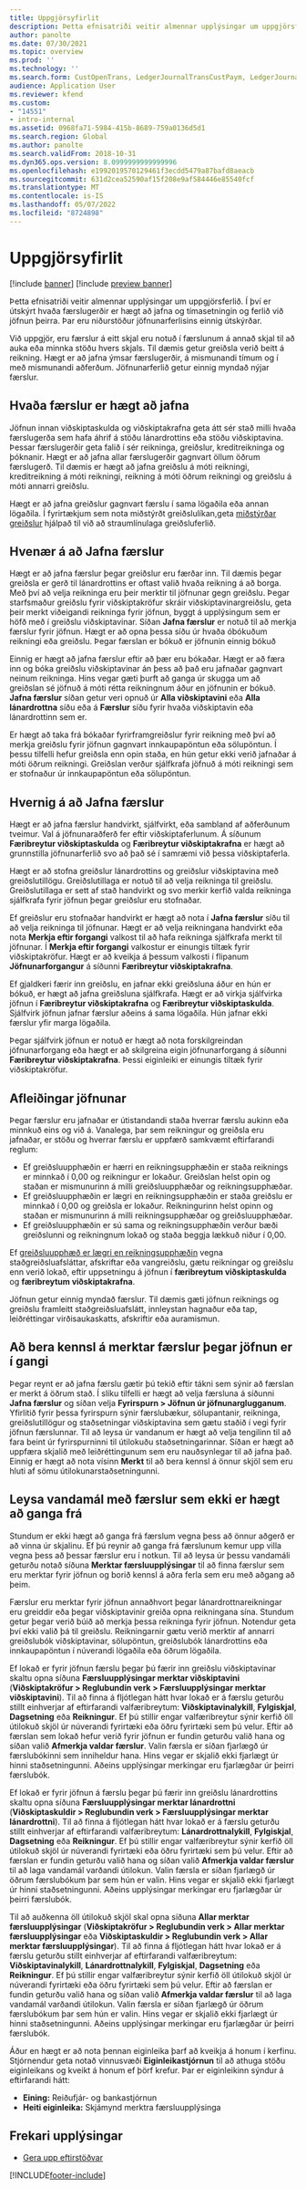 ```yaml
---
title: Uppgjörsyfirlit
description: Þetta efnisatriði veitir almennar upplýsingar um uppgjörsferlið. Í því er útskýrt hvaða færslugerðir er hægt að jafna og tímasetningin og ferlið við jöfnun þeirra. Þar eru niðurstöður jöfnunarferlisins einnig útskýrðar.
author: panolte
ms.date: 07/30/2021
ms.topic: overview
ms.prod: ''
ms.technology: ''
ms.search.form: CustOpenTrans, LedgerJournalTransCustPaym, LedgerJournalTransVendPaym, VendOpenTrans
audience: Application User
ms.reviewer: kfend
ms.custom:
- "14551"
- intro-internal
ms.assetid: 0968fa71-5984-415b-8689-759a0136d5d1
ms.search.region: Global
ms.author: panolte
ms.search.validFrom: 2018-10-31
ms.dyn365.ops.version: 8.0999999999999996
ms.openlocfilehash: e1992019570129461f3ecdd5479a87bafd8aeacb
ms.sourcegitcommit: 631d2cea52590af15f208e9af584446e85540fcf
ms.translationtype: MT
ms.contentlocale: is-IS
ms.lasthandoff: 05/07/2022
ms.locfileid: "8724898"
---
```

# <a name="settlement-overview"></a>Uppgjörsyfirlit

[!include [banner](../includes/banner.md)]
[!include [preview banner](../includes/preview-banner.md)]


Þetta efnisatriði veitir almennar upplýsingar um uppgjörsferlið. Í því er útskýrt hvaða færslugerðir er hægt að jafna og tímasetningin og ferlið við jöfnun þeirra. Þar eru niðurstöður jöfnunarferlisins einnig útskýrðar.

Við uppgjör, eru færslur á eitt skjal eru notuð í færslunum á annað skjal til að auka eða minnka stöðu hvers skjals. Til dæmis getur greiðsla verið beitt á reikning. Hægt er að jafna ýmsar færslugerðir, á mismunandi tímum og í með mismunandi aðferðum. Jöfnunarferlið getur einnig myndað nýjar færslur.

## <a name="what-transactions-can-be-settled"></a>Hvaða færslur er hægt að jafna

Jöfnun innan viðskiptaskulda og viðskiptakrafna geta átt sér stað milli hvaða færslugerða sem hafa áhrif á stöðu lánardrottins eða stöðu viðskiptavina. Þessar færslugerðir geta falið í sér reikninga, greiðslur, kreditreikninga og þóknanir. Hægt er að jafna allar færslugerðir gagnvart öllum öðrum færslugerð. Til dæmis er hægt að jafna greiðslu á móti reikningi, kreditreikning á móti reikningi, reikning á móti öðrum reikningi og greiðslu á móti annarri greiðslu.

Hægt er að jafna greiðslur gagnvart færslu í sama lögaðila eða annan lögaðila. Í fyrirtækjum sem nota miðstýrðt greiðslulíkan,geta [miðstýrðar greiðslur](set-up-centralized-payments.md) hjálpað til við að straumlínulaga greiðsluferlið.

## <a name="when-to-settle-transactions"></a>Hvenær á að Jafna færslur

Hægt er að jafna færslur þegar greiðslur eru færðar inn. Til dæmis þegar greiðsla er gerð til lánardrottins er oftast valið hvaða reikning á að borga. Með því að velja reikninga eru þeir merktir til jöfnunar gegn greiðslu. Þegar starfsmaður greiðslu fyrir viðskiptakröfur skráir viðskiptavinargreiðslu, geta þeir merkt viðeigandi reikninga fyrir jöfnun, byggt á upplýsingum sem er höfð með í greiðslu viðskiptavinar. Síðan **Jafna færslur** er notuð til að merkja færslur fyrir jöfnun. Hægt er að opna þessa síðu úr hvaða óbókuðum reikningi eða greiðslu. Þegar færslan er bókuð er jöfnunin einnig bókuð 

Einnig er hægt að jafna færslur eftir að þær eru bókaðar. Hægt er að færa inn og bóka greiðslu viðskiptavinar án þess að það eru jafnaðar gagnvart neinum reikninga. Hins vegar gæti þurft að ganga úr skugga um að greiðslan sé jöfnuð á móti rétta reikningnum áður en jöfnunin er bókuð. **Jafna færslur** síðan getur veri opnuð úr **Alla viðskiptavini** eða **Alla lánardrottna** síðu eða á **Færslur** síðu fyrir hvaða viðskiptavin eða lánardrottinn sem er.

Er hægt að taka frá bókaðar fyrirframgreiðslur fyrir reikning með því að merkja greiðslu fyrir jöfnun gagnvart innkaupapöntun eða sölupöntun. Í þessu tilfelli hefur greiðsla enn opin staða, en hún getur ekki verið jafnaðar á móti öðrum reikningi. Greiðslan verður sjálfkrafa jöfnuð á móti reikningi sem er stofnaður úr innkaupapöntun eða sölupöntun.

## <a name="how-to-settle-transactions"></a>Hvernig á að Jafna færslur

Hægt er að jafna færslur handvirkt, sjálfvirkt, eða sambland af aðferðunum tveimur. Val á jöfnunaraðferð fer eftir viðskiptaferlunum. Á síðunum **Færibreytur viðskiptaskulda** og **Færibreytur viðskiptakrafna** er hægt að grunnstilla jöfnunarferlið svo að það sé í samræmi við þessa viðskiptaferla.

Hægt er að stofna greiðslur lánardrottins og greiðslur viðskiptavina með greiðslutillögu. Greiðslutillaga er notuð til að velja reikninga til greiðslu. Greiðslutillaga er sett af stað handvirkt og svo merkir kerfið valda reikninga sjálfkrafa fyrir jöfnun þegar greiðslur eru stofnaðar.

Ef greiðslur eru stofnaðar handvirkt er hægt að nota í **Jafna færslur** síðu til að velja reikninga til jöfnunar. Hægt er að velja reikningana handvirkt eða nota **Merkja eftir forgangi** valkost til að hafa reikninga sjálfkrafa merkt til jöfnunar. Í **Merkja eftir forgangi** valkostur er einungis tiltæk fyrir viðskiptakröfur. Hægt er að kveikja á þessum valkosti í flipanum **Jöfnunarforgangur** á síðunni **Færibreytur viðskiptakrafna**.

Ef gjaldkeri færir inn greiðslu, en jafnar ekki greiðsluna áður en hún er bókuð, er hægt að jafna greiðsluna sjálfkrafa. Hægt er að virkja sjálfvirka jöfnun í **Færibreytur viðskiptakrafna** og **Færibreytur viðskiptaskulda**. Sjálfvirk jöfnun jafnar færslur aðeins á sama lögaðila. Hún jafnar ekki færslur yfir marga lögaðila.

Þegar sjálfvirk jöfnun er notuð er hægt að nota forskilgreindan jöfnunarforgang eða hægt er að skilgreina eigin jöfnunarforgang á síðunni **Færibreytur viðskiptakrafna**. Þessi eiginleiki er einungis tiltæk fyrir viðskiptakröfur.

## <a name="results-of-settlement"></a>Afleiðingar jöfnunar

Þegar færslur eru jafnaðar er útistandandi staða hverrar færslu aukinn eða minnkuð eins og við á. Vanalega, þar sem reikningur og greiðsla eru jafnaðar, er stöðu og hverrar færslu er uppfærð samkvæmt eftirfarandi reglum:

- Ef greiðsluupphæðin er hærri en reikningsupphæðin er staða reiknings er minnkað í 0,00 og reikningur er lokaður. Greiðslan helst opin og staðan er mismunurinn á milli greiðsluupphæðar og reikningsupphæðar.
- Ef greiðsluupphæðin er lægri en reikningsupphæðin er staða greiðslu er minnkað í 0,00 og greiðsla er lokaður. Reikningurinn helst opinn og staðan er mismunurinn á milli reikningsupphæðar og greiðsluupphæðar.
- Ef greiðsluupphæðin er sú sama og reikningsupphæðin verður bæði greiðslunni og reikningnum lokað og staða beggja lækkuð niður í 0,00.

Ef [greiðsluupphæð er lægri en reikningsupphæðin](../accounts-payable/vendor-payments-partial-amount.md) vegna staðgreiðsluafsláttar, afskriftar eða vangreiðslu, gætu reikningar og greiðslu enn verið lokað, eftir uppsetningu á jöfnun í **færibreytum viðskiptaskulda** og **færibreytum viðskiptakrafna**.

Jöfnun getur einnig myndað færslur. Til dæmis gæti jöfnun reiknings og greiðslu framleitt staðgreiðsluafslátt, innleystan hagnaður eða tap, leiðréttingar virðisaukaskatts, afskriftir eða auramismun.

## <a name="identifying-marked-transactions-during-settlement"></a>Að bera kennsl á merktar færslur þegar jöfnun er í gangi

Þegar reynt er að jafna færslu gætir þú tekið eftir tákni sem sýnir að færslan er merkt á öðrum stað. Í slíku tilfelli er hægt að velja færsluna á síðunni **Jafna færslur** og síðan velja **Fyrirspurn \> Jöfnun úr jöfnunarglugganum**. Yfirlitið fyrir þessa fyrirspurn sýnir færslubækur, sölupantanir, reikninga, greiðslutillögur og staðsetningar viðskiptavina sem gætu staðið í vegi fyrir jöfnun færslunnar. Til að leysa úr vandanum er hægt að velja tengilinn til að fara beint úr fyrirspurninni til útilokuðu staðsetningarinnar. Síðan er hægt að uppfæra skjalið með leiðréttingunum sem eru nauðsynlegar til að jafna það. Einnig er hægt að nota vísinn **Merkt** til að bera kennsl á önnur skjöl sem eru hluti af sömu útilokunarstaðsetningunni.

## <a name="resolve-issues-with-transactions-that-cant-be-settled"></a>Leysa vandamál með færslur sem ekki er hægt að ganga frá

Stundum er ekki hægt að ganga frá færslum vegna þess að önnur aðgerð er að vinna úr skjalinu. Ef þú reynir að ganga frá færslunum kemur upp villa vegna þess að þessar færslur eru í notkun. Til að leysa úr þessu vandamáli geturðu notað síðuna **Merktar færsluupplýsingar** til að finna færslur sem eru merktar fyrir jöfnun og borið kennsl á aðra ferla sem eru með aðgang að þeim.

Færslur eru merktar fyrir jöfnun annaðhvort þegar lánardrottnareikningar eru greiddir eða þegar viðskiptavinir greiða opna reikningana sína. Stundum getur þegar verið búið að merkja þessa reikninga fyrir jöfnun. Notendur geta því ekki valið þá til greiðslu. Reikningarnir gætu verið merktir af annarri greiðslubók viðskiptavinar, sölupöntun, greiðslubók lánardrottins eða innkaupapöntun í núverandi lögaðila eða öðrum lögaðila.

Ef lokað er fyrir jöfnun færslu þegar þú færir inn greiðslu viðskiptavinar skaltu opna síðuna **Færsluupplýsingar merktar viðskiptavini** (**Viðskiptakröfur \> Reglubundin verk \> Færsluupplýsingar merktar viðskiptavini**). Til að finna á fljótlegan hátt hvar lokað er á færslu geturðu stillt einhverjar af eftirfarandi valfæribreytum: **Viðskiptavinalykill**, **Fylgiskjal**, **Dagsetning** eða **Reikningur**. Ef þú stillir engar valfæribreytur sýnir kerfið öll útilokuð skjöl úr núverandi fyrirtæki eða öðru fyrirtæki sem þú velur. Eftir að færslan sem lokað hefur verið fyrir jöfnun er fundin geturðu valið hana og síðan valið **Afmerkja valdar færslur**. Valin færsla er síðan fjarlægð úr færslubókinni sem inniheldur hana. Hins vegar er skjalið ekki fjarlægt úr hinni staðsetningunni. Aðeins upplýsingar merkingar eru fjarlægðar úr þeirri færslubók.

Ef lokað er fyrir jöfnun á færslu þegar þú færir inn greiðslu lánardrottins skaltu opna síðuna **Færsluupplýsingar merktar lánardrottni** (**Viðskiptaskuldir \> Reglubundin verk \> Færsluupplýsingar merktar lánardrottni**). Til að finna á fljótlegan hátt hvar lokað er á færslu geturðu stillt einhverjar af eftirfarandi valfæribreytum: **Lánardrottnalykill**, **Fylgiskjal**, **Dagsetning** eða **Reikningur**. Ef þú stillir engar valfæribreytur sýnir kerfið öll útilokuð skjöl úr núverandi fyrirtæki eða öðru fyrirtæki sem þú velur. Eftir að færslan er fundin geturðu valið hana og síðan valið **Afmerkja valdar færslur** til að laga vandamál varðandi útilokun. Valin færsla er síðan fjarlægð úr öðrum færslubókum þar sem hún er valin. Hins vegar er skjalið ekki fjarlægt úr hinni staðsetningunni. Aðeins upplýsingar merkingar eru fjarlægðar úr þeirri færslubók.

Til að auðkenna öll útilokuð skjöl skal opna síðuna **Allar merktar færsluupplýsingar** (**Viðskiptakröfur \> Reglubundin verk \> Allar merktar færsluupplýsingar** eða **Viðskiptaskuldir \> Reglubundin verk \> Allar merktar færsluupplýsingar**). Til að finna á fljótlegan hátt hvar lokað er á færslu geturðu stillt einhverjar af eftirfarandi valfæribreytum: **Viðskiptavinalykill**, **Lánardrottnalykill**, **Fylgiskjal**, **Dagsetning** eða **Reikningur**. Ef þú stillir engar valfæribreytur sýnir kerfið öll útilokuð skjöl úr núverandi fyrirtæki eða öðru fyrirtæki sem þú velur. Eftir að færslan er fundin geturðu valið hana og síðan valið **Afmerkja valdar færslur** til að laga vandamál varðandi útilokun. Valin færsla er síðan fjarlægð úr öðrum færslubókum þar sem hún er valin. Hins vegar er skjalið ekki fjarlægt úr hinni staðsetningunni. Aðeins upplýsingar merkingar eru fjarlægðar úr þeirri færslubók.

Áður en hægt er að nota þennan eiginleika þarf að kveikja á honum í kerfinu. Stjórnendur geta notað vinnusvæði **Eiginleikastjórnun** til að athuga stöðu eiginleikans og kveikt á honum ef þörf krefur. Þar er eiginleikinn sýndur á eftirfarandi hátt:

- **Eining:** Reiðufjár- og bankastjórnun
- **Heiti eiginleika:** Skjámynd merktra færsluupplýsinga

## <a name="additional-resources"></a>Frekari upplýsingar

- [Gera upp eftirstöðvar](settle-remainder.md)

[!INCLUDE[footer-include](../../includes/footer-banner.md)]
